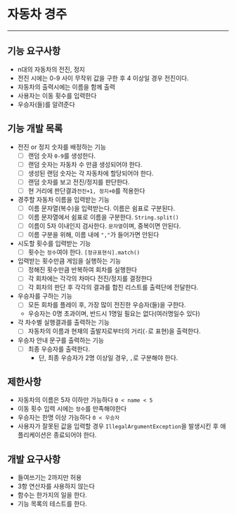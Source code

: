 # 자동차 경주

-----
## 기능 요구사항
- n대의 자동차의 전진, 정지
- 전진 시에는 0-9 사이 무작위 값을 구한 후 4 이상일 경우 전진이다.
- 자동차의 출력시에는 이름을 함께 출력
- 사용자는 이동 횟수를 입력한다
- 우승자(들)를 알려준다

## 기능 개발 목록
- 전진 or 정지 숫자를 배정하는 기능
  - [ ] 랜덤 숫자 ```0-9```를 생성한다.
  - [ ] 랜덤 숫자는 자동차 수 만큼 생성되어야 한다.
  - [ ] 생성된 랜덤 숫자는 각 자동차에 할당되어야 한다.
  - [ ] 랜덤 숫자를 보고 전진/정지를 판단한다.
  - [ ] 현 거리에 판단결과```전진+1, 정지+0```를 적용한다
- 경주할 자동차 이름을 입력받는 기능
  - [ ] 이름 문자열(복수)을 입력받는다. 이름은 쉼표로 구분된다.
  - [ ] 이름 문자열에서 쉼표로 이름을 구분한다. ```String.split()```
  - [ ] 이름이 5자 이내인지 검사한다. ```문자열```이며, 중복이면 안된다.
  - [ ] 이름 구분을 위해, 이름 내에 ```","```가 들어가면 안된다
- 시도할 횟수를 입력받는 기능
  - [ ] 횟수는 ```정수```여야 한다. ```[정규표현식].match()```
- 입력받는 횟수만큼 게임을 실행하는 기능
  - [ ] 정해진 횟수만큼 반복하여 회차를 실행한다
  - [ ] 각 회차에는 각각의 차마다 전진/정지를 결정한다
  - [ ] 각 회차의 판단 후 각각의 결과를 합친 리스트를 출력단에 전달한다.
- 우승자를 구하는 기능
  - [ ] 모든 회차를 플레이 후, 가장 많이 전진한 우승자(들)을 구한다.
  - 우승자는 0명 초과이며, 반드시 1명일 필요는 없다(여러명일수 있다)
- 각 차수별 실행결과를 출력하는 기능
  - [ ] 자동차의 이름과 현재의 출발지로부터의 거리(```-```로 표현)을 출력한다.
- 우승자 안내 문구를 출력하는 기능
  - [ ] 최종 우승자를 출력한다.
    - 단, 최종 우승자가 2명 이상일 경우, ```,```로 구분해야 한다.


## 제한사항
- 자동차의 이름은 5자 이하만 가능하다 ```0 < name < 5```
- 이동 횟수 입력 시에는 ```정수```를 만족해야한다 
- 우승자는 한명 이상 가능하다 ```0 < 우승자 ```
- 사용자가 잘못된 값을 입력할 경우 ```IllegalArgumentException```을 발생시킨 후 애플리케이션은 종료되어야 한다.

## 개발 요구사항
- 들여쓰기는 2까지만 허용
- 3항 연산자를 사용하지 않는다
- 함수는 한가지의 일을 한다.
- 기능 목록의 테스트를 한다.
